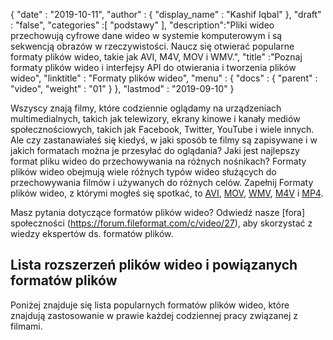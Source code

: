 {
  "date" : "2019-10-11",
  "author" : {
    "display_name" : "Kashif Iqbal"
},
  "draft" : "false",
  "categories" :[ "podstawy" ],
  "description":"Pliki wideo przechowują cyfrowe dane wideo w systemie komputerowym i są sekwencją obrazów w rzeczywistości. Naucz się otwierać popularne formaty plików wideo, takie jak AVI, M4V, MOV i WMV.",
  "title" :"Poznaj formaty plików wideo i interfejsy API do otwierania i tworzenia plików wideo",
  "linktitle" : "Formaty plików wideo",
  "menu" : {
    "docs" : {
      "parent" : "video",
      "weight" : "01"
}
},
  "lastmod" : "2019-09-10"
}

Wszyscy znają filmy, które codziennie oglądamy na urządzeniach multimedialnych, takich jak telewizory, ekrany kinowe i kanały mediów społecznościowych, takich jak Facebook, Twitter, YouTube i wiele innych. Ale czy zastanawiałeś się kiedyś, w jaki sposób te filmy są zapisywane i w jakich formatach można je przesyłać do oglądania? Jaki jest najlepszy format pliku wideo do przechowywania na różnych nośnikach? Formaty plików wideo obejmują wiele różnych typów wideo służących do przechowywania filmów i używanych do różnych celów. Zapełnij Formaty plików wideo, z którymi mogłeś się spotkać, to [AVI](/pl/video/avi/), [MOV](/pl/video/mov/), [WMV](/pl/video/wmv/), [M4V](/pl/video/m4v/) i [MP4](/pl/wideo/mp4/).

Masz pytania dotyczące formatów plików wideo? Odwiedź nasze [fora] społeczności (https://forum.fileformat.com/c/video/27), aby skorzystać z wiedzy ekspertów ds. formatów plików.


## Lista rozszerzeń plików wideo i powiązanych formatów plików

Poniżej znajduje się lista popularnych formatów plików wideo, które znajdują zastosowanie w prawie każdej codziennej pracy związanej z filmami.

